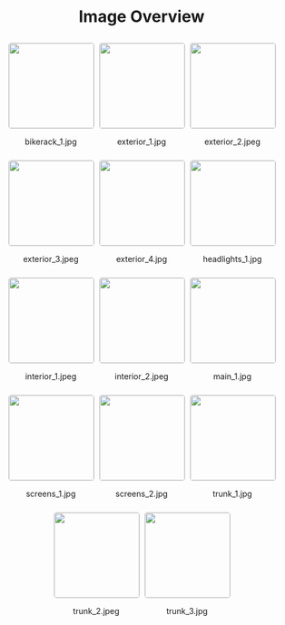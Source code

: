 <style>
    .image-gallery {
        display: flex;
        flex-wrap: wrap;
        gap: 10px;
        justify-content: center;
        padding: 10px;
    }
    .image-gallery img {
        width: 150px;
        height: auto;
        border: 1px solid #ddd;
        border-radius: 5px;
    }
    .image-gallery div {
        flex: 1 1 calc(33.333% - 20px); /* Three images per row on large screens */
        max-width: 150px;
        text-align: center;
    }
    @media (max-width: 768px) {
        .image-gallery div {
            flex: 1 1 calc(50% - 20px); /* Two images per row on medium screens */
        }
    }
    @media (max-width: 480px) {
        .image-gallery div {
            flex: 1 1 100%; /* One image per row on small screens */
        }
    }
</style>
<h1 style ="text-align: center;"> Image Overview </h1> <div class="image-gallery">
<div>
<img src="https://media.evkx.net/multimedia/models/jeep/avenger/avenger/bikerack_1_st.jpg">
<p>bikerack_1.jpg</p>
</div>
<div>
<img src="https://media.evkx.net/multimedia/models/jeep/avenger/avenger/exterior_1_st.jpg">
<p>exterior_1.jpg</p>
</div>
<div>
<img src="https://media.evkx.net/multimedia/models/jeep/avenger/avenger/exterior_2_st.jpeg">
<p>exterior_2.jpeg</p>
</div>
<div>
<img src="https://media.evkx.net/multimedia/models/jeep/avenger/avenger/exterior_3_st.jpeg">
<p>exterior_3.jpeg</p>
</div>
<div>
<img src="https://media.evkx.net/multimedia/models/jeep/avenger/avenger/exterior_4_st.jpg">
<p>exterior_4.jpg</p>
</div>
<div>
<img src="https://media.evkx.net/multimedia/models/jeep/avenger/avenger/headlights_1_st.jpg">
<p>headlights_1.jpg</p>
</div>
<div>
<img src="https://media.evkx.net/multimedia/models/jeep/avenger/avenger/interior_1_st.jpeg">
<p>interior_1.jpeg</p>
</div>
<div>
<img src="https://media.evkx.net/multimedia/models/jeep/avenger/avenger/interior_2_st.jpeg">
<p>interior_2.jpeg</p>
</div>
<div>
<img src="https://media.evkx.net/multimedia/models/jeep/avenger/avenger/main_1_st.jpg">
<p>main_1.jpg</p>
</div>
<div>
<img src="https://media.evkx.net/multimedia/models/jeep/avenger/avenger/screens_1_st.jpg">
<p>screens_1.jpg</p>
</div>
<div>
<img src="https://media.evkx.net/multimedia/models/jeep/avenger/avenger/screens_2_st.jpg">
<p>screens_2.jpg</p>
</div>
<div>
<img src="https://media.evkx.net/multimedia/models/jeep/avenger/avenger/trunk_1_st.jpg">
<p>trunk_1.jpg</p>
</div>
<div>
<img src="https://media.evkx.net/multimedia/models/jeep/avenger/avenger/trunk_2_st.jpeg">
<p>trunk_2.jpeg</p>
</div>
<div>
<img src="https://media.evkx.net/multimedia/models/jeep/avenger/avenger/trunk_3_st.jpg">
<p>trunk_3.jpg</p>
</div>
</div>
